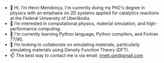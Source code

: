 - 👋 Hi, I’m Henri Mendonça, I'm currently doing my PhD's degree in physics with an emphasis on 2D systems applied for catalytics reactions at the Federal University of Uberlândia.
- 👀 I’m interested in computational physics, material simulation, and high-performance computing.
- 🌱 I'm currently learning Python language, Python compilers, and Fortran 77/90.
- 💞️ I’m looking to collaborate on simulating materials, particularly simulating materials using Density Function Theory (DFT).
- 📫 The best way to contact me is via email: irneh.gm@gmail.com

<!---
HGMendonca/HGMendonca is a ✨ special ✨ repository because its `README.md` (this file) appears on your GitHub profile.
You can click the Preview link to take a look at your changes.
--->
